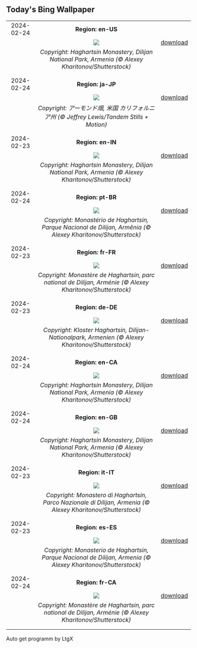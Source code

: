 ## Today's Bing Wallpaper
|      |      |      |
| :----: | :----: | :----: |
|2024-02-24|**Region: en-US**||
||![](https://www.bing.com/th?id=OHR.HaghartsinMonastery_EN-US2523109486_UHD.jpg&pid=hp&w=1152&h=648&rs=1&c=4)| [download](https://www.bing.com/th?id=OHR.HaghartsinMonastery_EN-US2523109486_UHD.jpg)|
||*Copyright: Haghartsin Monastery, Dilijan National Park, Armenia (© Alexey Kharitonov/Shutterstock)*
||
|||
|2024-02-24|**Region: ja-JP**||
||![](https://www.bing.com/th?id=OHR.AlmondBloom_JA-JP9467341348_UHD.jpg&pid=hp&w=1152&h=648&rs=1&c=4)| [download](https://www.bing.com/th?id=OHR.AlmondBloom_JA-JP9467341348_UHD.jpg)|
||*Copyright: アーモンド畑, 米国 カリフォルニア州 (© Jeffrey Lewis/Tandem Stills + Motion)*
||
|||
|2024-02-23|**Region: en-IN**||
||![](https://www.bing.com/th?id=OHR.HaghartsinMonastery_EN-IN0847461521_UHD.jpg&pid=hp&w=1152&h=648&rs=1&c=4)| [download](https://www.bing.com/th?id=OHR.HaghartsinMonastery_EN-IN0847461521_UHD.jpg)|
||*Copyright: Haghartsin Monastery, Dilijan National Park, Armenia (© Alexey Kharitonov/Shutterstock)*
||
|||
|2024-02-24|**Region: pt-BR**||
||![](https://www.bing.com/th?id=OHR.HaghartsinMonastery_PT-BR9216139787_UHD.jpg&pid=hp&w=1152&h=648&rs=1&c=4)| [download](https://www.bing.com/th?id=OHR.HaghartsinMonastery_PT-BR9216139787_UHD.jpg)|
||*Copyright: Monastério de Haghartsin, Parque Nacional de Dilijan, Armênia (© Alexey Kharitonov/Shutterstock)*
||
|||
|2024-02-23|**Region: fr-FR**||
||![](https://www.bing.com/th?id=OHR.HaghartsinMonastery_FR-FR1636518850_UHD.jpg&pid=hp&w=1152&h=648&rs=1&c=4)| [download](https://www.bing.com/th?id=OHR.HaghartsinMonastery_FR-FR1636518850_UHD.jpg)|
||*Copyright: Monastère de Haghartsin, parc national de Dilijan, Arménie (© Alexey Kharitonov/Shutterstock)*
||
|||
|2024-02-23|**Region: de-DE**||
||![](https://www.bing.com/th?id=OHR.HaghartsinMonastery_DE-DE6295908879_UHD.jpg&pid=hp&w=1152&h=648&rs=1&c=4)| [download](https://www.bing.com/th?id=OHR.HaghartsinMonastery_DE-DE6295908879_UHD.jpg)|
||*Copyright: Kloster Haghartsin, Dilijan-Nationalpark, Armenien (© Alexey Kharitonov/Shutterstock)*
||
|||
|2024-02-24|**Region: en-CA**||
||![](https://www.bing.com/th?id=OHR.HaghartsinMonastery_EN-CA4755376213_UHD.jpg&pid=hp&w=1152&h=648&rs=1&c=4)| [download](https://www.bing.com/th?id=OHR.HaghartsinMonastery_EN-CA4755376213_UHD.jpg)|
||*Copyright: Haghartsin Monastery, Dilijan National Park, Armenia (© Alexey Kharitonov/Shutterstock)*
||
|||
|2024-02-24|**Region: en-GB**||
||![](https://www.bing.com/th?id=OHR.HaghartsinMonastery_EN-GB1207846096_UHD.jpg&pid=hp&w=1152&h=648&rs=1&c=4)| [download](https://www.bing.com/th?id=OHR.HaghartsinMonastery_EN-GB1207846096_UHD.jpg)|
||*Copyright: Haghartsin Monastery, Dilijan National Park, Armenia (© Alexey Kharitonov/Shutterstock)*
||
|||
|2024-02-23|**Region: it-IT**||
||![](https://www.bing.com/th?id=OHR.HaghartsinMonastery_IT-IT8194609337_UHD.jpg&pid=hp&w=1152&h=648&rs=1&c=4)| [download](https://www.bing.com/th?id=OHR.HaghartsinMonastery_IT-IT8194609337_UHD.jpg)|
||*Copyright: Monastero di Haghartsin, Parco Nazionale di Dilijan, Armenia (© Alexey Kharitonov/Shutterstock)*
||
|||
|2024-02-23|**Region: es-ES**||
||![](https://www.bing.com/th?id=OHR.HaghartsinMonastery_ES-ES1400026000_UHD.jpg&pid=hp&w=1152&h=648&rs=1&c=4)| [download](https://www.bing.com/th?id=OHR.HaghartsinMonastery_ES-ES1400026000_UHD.jpg)|
||*Copyright: Monasterio de Haghartsin, Parque Nacional de Dilijan, Armenia (© Alexey Kharitonov/Shutterstock)*
||
|||
|2024-02-24|**Region: fr-CA**||
||![](https://www.bing.com/th?id=OHR.HaghartsinMonastery_FR-CA8430145744_UHD.jpg&pid=hp&w=1152&h=648&rs=1&c=4)| [download](https://www.bing.com/th?id=OHR.HaghartsinMonastery_FR-CA8430145744_UHD.jpg)|
||*Copyright: Monastère de Haghartsin, parc national de Dilijan, Arménie (© Alexey Kharitonov/Shutterstock)*
||
|||

Auto get programm by LtgX
